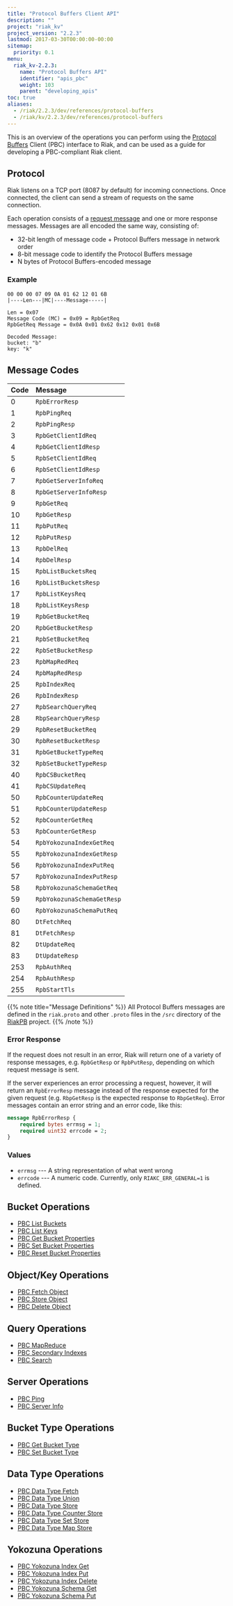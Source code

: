 ```yaml
---
title: "Protocol Buffers Client API"
description: ""
project: "riak_kv"
project_version: "2.2.3"
lastmod: 2017-03-30T00:00:00-00:00
sitemap:
  priority: 0.1
menu:
  riak_kv-2.2.3:
    name: "Protocol Buffers API"
    identifier: "apis_pbc"
    weight: 103
    parent: "developing_apis"
toc: true
aliases:
  - /riak/2.2.3/dev/references/protocol-buffers
  - /riak/kv/2.2.3/dev/references/protocol-buffers
---
```


This is an overview of the operations you can perform using the
[Protocol Buffers](https://code.google.com/p/protobuf/) Client (PBC)
interface to Riak, and can be used as a guide for developing a
PBC-compliant Riak client.

## Protocol

Riak listens on a TCP port (8087 by default) for incoming connections.
Once connected, the client can send a stream of requests on the same
connection.

Each operation consists of a [request message](https://developers.google.com/protocol-buffers/docs/encoding) and one or more response messages. Messages are all encoded the same way, consisting of:

* 32-bit length of message code + Protocol Buffers message in network
  order
* 8-bit message code to identify the Protocol Buffers message
* N bytes of Protocol Buffers-encoded message

### Example

```
00 00 00 07 09 0A 01 62 12 01 6B
|----Len---|MC|----Message-----|

Len = 0x07
Message Code (MC) = 0x09 = RpbGetReq
RpbGetReq Message = 0x0A 0x01 0x62 0x12 0x01 0x6B

Decoded Message:
bucket: "b"
key: "k"
```

## Message Codes

Code | Message |
:----|:--------|
0 | `RpbErrorResp` |
1 | `RpbPingReq` |
2 | `RpbPingResp` |
3 | `RpbGetClientIdReq` |
4 | `RpbGetClientIdResp` |
5 | `RpbSetClientIdReq` |
6 | `RpbSetClientIdResp` |
7 | `RpbGetServerInfoReq` |
8 | `RpbGetServerInfoResp` |
9 | `RpbGetReq` |
10 | `RpbGetResp` |
11 | `RpbPutReq` |
12 | `RpbPutResp` |
13 | `RpbDelReq` |
14 | `RpbDelResp` |
15 | `RpbListBucketsReq` |
16 | `RpbListBucketsResp` |
17 | `RpbListKeysReq` |
18 | `RpbListKeysResp` |
19 | `RpbGetBucketReq` |
20 | `RpbGetBucketResp` |
21 | `RpbSetBucketReq` |
22 | `RpbSetBucketResp` |
23 | `RpbMapRedReq` |
24 | `RpbMapRedResp` |
25 | `RpbIndexReq` |
26 | `RpbIndexResp` |
27 | `RpbSearchQueryReq` |
28 | `RbpSearchQueryResp` |
29 | `RpbResetBucketReq` |
30 | `RpbResetBucketResp` |
31 | `RpbGetBucketTypeReq` |
32 | `RpbSetBucketTypeResp` |
40 | `RpbCSBucketReq` |
41 | `RpbCSUpdateReq` |
50 | `RpbCounterUpdateReq` |
51 | `RpbCounterUpdateResp` |
52 | `RpbCounterGetReq` |
53 | `RpbCounterGetResp` |
54 | `RpbYokozunaIndexGetReq` |
55 | `RpbYokozunaIndexGetResp` |
56 | `RpbYokozunaIndexPutReq` |
57 | `RpbYokozunaIndexPutResp` |
58 | `RpbYokozunaSchemaGetReq` |
59 | `RpbYokozunaSchemaGetResp` |
60 | `RpbYokozunaSchemaPutReq` |
80 | `DtFetchReq` |
81 | `DtFetchResp` |
82 | `DtUpdateReq` |
83 | `DtUpdateResp` |
253 | `RpbAuthReq` |
254 | `RpbAuthResp` |
255 | `RpbStartTls` |

{{% note title="Message Definitions" %}}
All Protocol Buffers messages are defined in the `riak.proto` and other
`.proto` files in the `/src` directory of the
<a href="https://github.com/basho/riak_pb">RiakPB</a> project.
{{% /note %}}

### Error Response

If the request does not result in an error, Riak will return one of a
variety of response messages, e.g. `RpbGetResp` or `RpbPutResp`,
depending on which request message is sent.

If the server experiences an error processing a request, however, it
will return an `RpbErrorResp` message instead of the response expected
for the given request (e.g. `RbpGetResp` is the expected response to
`RbpGetReq`). Error messages contain an error string and an error code,
like this:

```protobuf
message RpbErrorResp {
    required bytes errmsg = 1;
    required uint32 errcode = 2;
}
```

### Values

* `errmsg` --- A string representation of what went wrong
* `errcode` --- A numeric code. Currently, only `RIAKC_ERR_GENERAL=1`
  is defined.

## Bucket Operations

* [PBC List Buckets]({{<baseurl>}}riak/kv/2.2.3/developing/api/protocol-buffers/list-buckets)
* [PBC List Keys]({{<baseurl>}}riak/kv/2.2.3/developing/api/protocol-buffers/list-keys)
* [PBC Get Bucket Properties]({{<baseurl>}}riak/kv/2.2.3/developing/api/protocol-buffers/get-bucket-props)
* [PBC Set Bucket Properties]({{<baseurl>}}riak/kv/2.2.3/developing/api/protocol-buffers/set-bucket-props)
* [PBC Reset Bucket Properties]({{<baseurl>}}riak/kv/2.2.3/developing/api/protocol-buffers/reset-bucket-props)

## Object/Key Operations

* [PBC Fetch Object]({{<baseurl>}}riak/kv/2.2.3/developing/api/protocol-buffers/fetch-object)
* [PBC Store Object]({{<baseurl>}}riak/kv/2.2.3/developing/api/protocol-buffers/store-object)
* [PBC Delete Object]({{<baseurl>}}riak/kv/2.2.3/developing/api/protocol-buffers/delete-object)

## Query Operations

* [PBC MapReduce]({{<baseurl>}}riak/kv/2.2.3/developing/api/protocol-buffers/mapreduce)
* [PBC Secondary Indexes]({{<baseurl>}}riak/kv/2.2.3/developing/api/protocol-buffers/secondary-indexes)
* [PBC Search]({{<baseurl>}}riak/kv/2.2.3/developing/api/protocol-buffers/search)

## Server Operations

* [PBC Ping]({{<baseurl>}}riak/kv/2.2.3/developing/api/protocol-buffers/ping)
* [PBC Server Info]({{<baseurl>}}riak/kv/2.2.3/developing/api/protocol-buffers/server-info)

## Bucket Type Operations

* [PBC Get Bucket Type]({{<baseurl>}}riak/kv/2.2.3/developing/api/protocol-buffers/get-bucket-type)
* [PBC Set Bucket Type]({{<baseurl>}}riak/kv/2.2.3/developing/api/protocol-buffers/set-bucket-type)

## Data Type Operations

* [PBC Data Type Fetch]({{<baseurl>}}riak/kv/2.2.3/developing/api/protocol-buffers/dt-fetch)
* [PBC Data Type Union]({{<baseurl>}}riak/kv/2.2.3/developing/api/protocol-buffers/dt-union)
* [PBC Data Type Store]({{<baseurl>}}riak/kv/2.2.3/developing/api/protocol-buffers/dt-store)
* [PBC Data Type Counter Store]({{<baseurl>}}riak/kv/2.2.3/developing/api/protocol-buffers/dt-counter-store)
* [PBC Data Type Set Store]({{<baseurl>}}riak/kv/2.2.3/developing/api/protocol-buffers/dt-set-store)
* [PBC Data Type Map Store]({{<baseurl>}}riak/kv/2.2.3/developing/api/protocol-buffers/dt-map-store)

## Yokozuna Operations

* [PBC Yokozuna Index Get]({{<baseurl>}}riak/kv/2.2.3/developing/api/protocol-buffers/yz-index-get)
* [PBC Yokozuna Index Put]({{<baseurl>}}riak/kv/2.2.3/developing/api/protocol-buffers/yz-index-put)
* [PBC Yokozuna Index Delete]({{<baseurl>}}riak/kv/2.2.3/developing/api/protocol-buffers/yz-index-delete)
* [PBC Yokozuna Schema Get]({{<baseurl>}}riak/kv/2.2.3/developing/api/protocol-buffers/yz-schema-get)
* [PBC Yokozuna Schema Put]({{<baseurl>}}riak/kv/2.2.3/developing/api/protocol-buffers/yz-schema-put)
